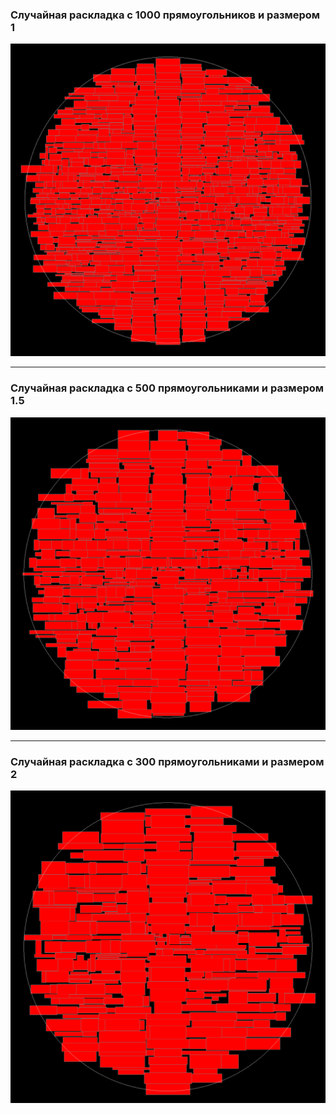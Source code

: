 ﻿### Случайная раскладка с 1000 прямоугольников и размером 1 ###
![Random 1000 rectangles with size 1](random-count1000-scale1.png "Random 1000 rectangles with size 1")

---

### Случайная раскладка с 500 прямоугольниками и размером 1.5 ###
![Random 500 rectangles with size 1.5](random-count500-scale1,5.png "Random 500 rectangles with size 1.5")

---

### Случайная раскладка с 300 прямоугольниками и размером 2 ###
![Random 300 rectangles with size 2](random-count300-scale2.png "Random 300 rectangles with size 2")

